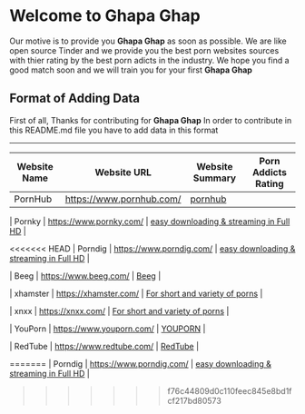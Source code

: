 # Welcome to Ghapa Ghap
Our motive is to provide you **Ghapa Ghap** as soon as possible.
We are like open source Tinder and we provide you the best porn websites sources with thier rating by the best porn adicts in the industry.
We hope you find a good match soon and we will train you for your first **Ghapa Ghap**

## Format of Adding Data

First of all, Thanks for contributing for **Ghapa Ghap** In order to contribute in this README.md file you have to add data in this format

-------------------------------------------------------------------
Website Name | Website URL | Website Summary | Porn Addicts Rating |
-------------|-------------|-----------------|---------------------|
| PornHub      | https://www.pornhub.com/ | [pornhub](https://github.com/GhapaGhap/GhapaGhap.github.io/blob/master/porn_websites/pornhub.md) |

| Pornky      | https://www.pornky.com/ | [easy downloading & streaming in Full HD](https://github.com/GhapaGhap/GhapaGhap.github.io/blob/master/porn_websites/porn_websites/pornky) |

<<<<<<< HEAD
| Porndig      | https://www.porndig.com/ | [easy downloading & streaming in Full HD](./porn_websites/porndig) |


| Beeg      | https://www.beeg.com/ | [Beeg](./porn_websites/beeg) |

| xhamster      | https://xhamster.com/ | [For short and variety of porns](./porn_websites/xhamster) |

| xnxx      | https://xnxx.com/ | [For short and variety of porns](./porn_websites/xnxx) |

| YouPorn     | https://www.youporn.com/ | [YOUPORN](./porn_websites/youporn) |

| RedTube      | https://www.redtube.com/ | [RedTube](./porn_websites/redtube) |



=======
| Porndig      | https://www.porndig.com/ | [easy downloading & streaming in Full HD](https://github.com/GhapaGhap/GhapaGhap.github.io/blob/master/porn_websites/porn_websites/porndig) |
>>>>>>> f76c44809d0c110feec845e8bd1fcf217bd80573
